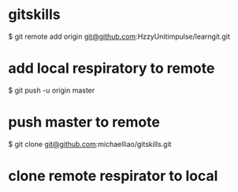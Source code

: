 # gitskills

$ git remote add origin git@github.com:HzzyUnitimpulse/learngit.git
# add local respiratory to remote

$ git push -u origin master
# push master to remote

$ git clone git@github.com:michaelliao/gitskills.git
# clone remote respirator to local
